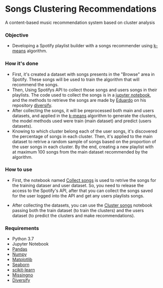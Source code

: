 # Songs Clustering Recommendations

A content-based music recommendation system based on cluster analysis

### Objective

- Developing a Spotify playlist builder with a songs recommender using [k-means](https://en.wikipedia.org/wiki/K-means_clustering) algorithm.

### How it's done

- First, it's created a dataset with songs presents in the "Browse" area in Spotify. These songs will be used to train the algorithm that will recommend the songs.
- Then, Using Spotifys API to collect those songs and users songs in their playlists. The code used to collect the songs is in a [jupyter notebook](https://github.com/gabrielfas/songs_clustering_recommendations/blob/master/Collect%20songs.ipynb), and the methods to retrieve the songs are made by [Eduardo](https://github.com/edujtm) on his repository [diversify](https://github.com/edujtm/diversify).
- After collecting the songs, it will be preprocessed both main and users datasets, and applied in the [k-means](https://en.wikipedia.org/wiki/K-means_clustering) algorithm to generate the clusters, the model methods used were train (main dataset) and predict (users datasets).
- Knowing to which cluster belong each of the user songs, it's discovered the percentage of songs in each cluster. Then, it's applied to the main dataset to retrive a random sample of songs based on the proportion of the user songs in each cluster. By the end, creating a new playlist with at maximum 100 songs from the main dataset recommended by the algorithm.

### How to use

- First, the notebook named [Collect songs](https://github.com/gabrielfas/songs_clustering_recommendations/blob/master/Collect%20songs.ipynb) is used to retrive the songs for the training dataser and user dataset. So, you need to release the access to the Spotify's API, after that you can collect the songs saved for the user logged into the API and get any users playlists songs.

- After collecting the datasets, you can use the [Cluster songs](https://github.com/gabrielfas/songs_clustering_recommendations/blob/master/Cluster%20songs.ipynb) notebook passing both the train dataset (to train the clusters) and the users dataset (to predict the clusters and make recommendations).

### Requirements

- Python 3.7
- Jupyter Notebook
- [Pandas](https://pandas.pydata.org/)
- [Numpy](https://numpy.org/)
- [Matplotlib](https://matplotlib.org/)
- [Seaborn](https://seaborn.pydata.org/)
- [scikit-learn](https://scikit-learn.org/stable/)
- [Missingno](https://github.com/ResidentMario/missingno)
- [Diversify](https://github.com/edujtm/diversify)
